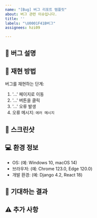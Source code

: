 ```yaml
---
name: "[Bug] 버그 리포트 템플릿"
about: 버그 관련 이슈입니다.
title: ''
labels: "\U0001F41B버그"
assignees: hzi09

---
```


## 🐛 버그 설명
<!--어떤 버그가 발생했는지 명확하게 설명해주세요.-->

## 🎯 재현 방법
버그를 재현하는 단계:
1. '...' 페이지로 이동
2. '...' 버튼을 클릭
3. '...' 오류 발생
4. 오류 메시지: `에러 메시지`

## 📸 스크린샷
<!--버그가 발생한 화면을 첨부해주세요. (가능한 경우)-->

## 💻 환경 정보
- OS: (예: Windows 10, macOS 14)
- 브라우저: (예: Chrome 123.0, Edge 120.0)
- 개발 환경: (예: Django 4.2, React 18)

## 🚀 기대하는 결과
<!--버그가 수정되면 어떤 결과가 나와야 하는지 설명해주세요.-->

## ⚠️ 추가 사항
<!--기타 참고할 사항이 있다면 적어주세요.-->
